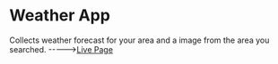 # Weather App

Collects weather forecast for your area and a image from the area you searched. 
----->[Live Page](https://mhickner44.github.io/WeatherApp/)
